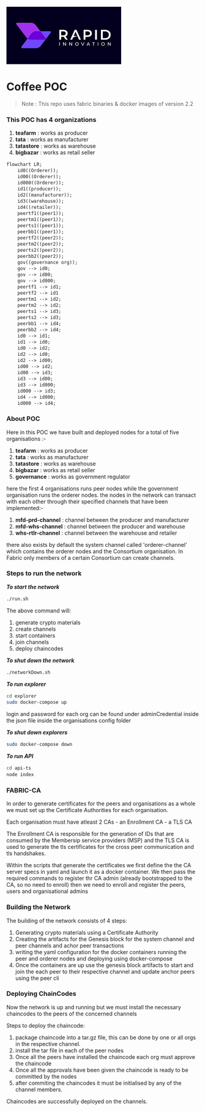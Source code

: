 ![Project Logo](./assets/Rapid%20Logo.jpeg)

# Coffee POC

> Note : This repo uses fabric binaries & docker images of version 2.2

### This POC has 4 organizations
1. **teafarm** : works as producer
2. **tata** : works as manufacturer
3. **tatastore** : works as warehouse
4. **bigbazar** : works as retail seller

```mermaid
flowchart LR;
    id0((Orderer));
    id00((Orderer));
    id000((Orderer));
    id1((producer));
    id2((manufacturer));
    id3((warehouse));
    id4((retailer));
    peertf1((peer1));
    peertm1((peer1));
    peerts1((peer1));
    peerbb1((peer1));
    peertf2((peer2));
    peertm2((peer2));
    peerts2((peer2));
    peerbb2((peer2));
    gov((governance org));
    gov --> id0;
    gov --> id00;
    gov --> id000;
    peertf1 --> id1;
    peertf2 --> id1
    peertm1 --> id2;
    peertm2 --> id2;
    peerts1 --> id3;
    peerts2 --> id3;
    peerbb1 --> id4;
    peerbb2 --> id4;
    id0 --> id1;
    id1 --> id0;
    id0 --> id2;
    id2 --> id0;
    id2 --> id00;
    id00 --> id2;
    id00 --> id3;
    id3 --> id00;
    id3 --> id000;
    id000 --> id3;
    id4 --> id000;
    id000 --> id4;
```

### About POC ###

Here in this POC we have built and deployed nodes for a total of five organisations :-
1. **teafarm** : works as producer
2. **tata** : works as manufacturer
3. **tatastore** : works as warehouse
4. **bigbazar** : works as retail seller
5. **governance** : works as government regulator

here the first 4 organisations runs peer nodes while the government organisation runs the orderer nodes. the nodes in the network can transact with each other through their specified channels that have been implemented:-
1. **mfd-prd-channel** : channel between the producer and manufacturer
2. **mfd-whs-channel** : channel between the producer and warehouse
3. **whs-rtlr-channel** : channel between the warehouse and retailer

there also exists by default the system channel called 'orderer-channel' which contains the orderer nodes and the Consortium organisation. In Fabric only members of a certain Consortium can create channels.

### Steps to run the network ###
***To start the network***
```bash
./run.sh
```
The above command will:
1. generate crypto materials
2. create channels
3. start containers
4. join channels
5. deploy chaincodes

***To shut down the network***
```bash
./networkDown.sh
```

***To run explorer***
```bash
cd explorer
sudo docker-compose up
```
login and password for each org can be found under adminCredential inside the json file inside the organisations config folder

***To shut down explorers***
```bash
sudo docker-compose down
```

***To run API***
```bash
cd api-ts
node index
```


### FABRIC-CA ###

In order to generate certificates for the peers and organisations as a whole we must set up the Certificate Authorities for each organisation.

Each organisation must have atleast 2 CAs
    - an Enrollment CA
    - a TLS CA

The Enrollment CA is responsible for the generation of IDs that are consumed by the Membersip service providers (MSP) and the TLS CA is used to generate the tls certificates for the cross peer communication and tls handshakes.

Within the scripts that generate the certificates we first define the the CA server specs in yaml and launch it as a docker container. We then pass the required commands to register thr CA admin (already bootstrapped to the CA, so no need to enroll) then we need to enroll and register the peers, users and organisational admins

### Building the Network ###

The building of the network consists of 4 steps:
1. Generating crypto materials using a Certificate Authority
2. Creating the artifacts for the Genesis block for the system channel and peer channels and achor peer transactions
3. writing the yaml configuration for the docker containers running the peer and orderer nodes and deploying using docker-compose
4. Once the containers are up use the genesis block artifacts to start and join the each peer to their respective channel and update anchor peers using the peer cli

### Deploying ChainCodes ###

Now the network is up and running but we must install the necessary chaincodes to the peers of the concerned channels

Steps to deploy the chaincode:
1. package chaincode into a tar.gz file, this can be done by one or all orgs in the respective channel.
2. install the tar file in each of the peer nodes
3. Once all the peers have installed the chaincode each org must approve the chaincode
4. Once all the approvals have been given the chaincode is ready to be committed by the nodes
5. after commiting the chaincodes it must be initialised by any of the channel members.

Chaincodes are successfully deployed on the channels.

